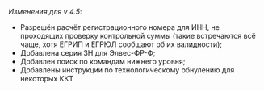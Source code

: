 _Изменения для v 4.5_:
- Разрешён расчёт регистрационного номера для ИНН, не проходящих проверку контрольной суммы (такие встречаются всё чаще, хотя ЕГРИП и ЕГРЮЛ сообщают об их валидности);
- Добавлена серия ЗН для Элвес-ФР-Ф;
- Добавлен поиск по командам нижнего уровня;
- Добавлены инструкции по технологическому обнулению для некоторых ККТ
